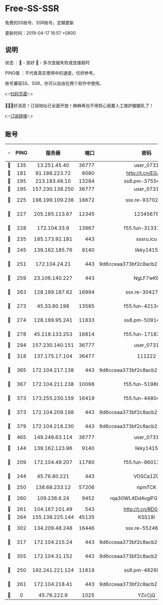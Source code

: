 # Free-SS-SSR

免费的SS账号、SSR账号，定期更新

更新时间：2019-04-17 16:57 +0800

## 说明

状态     ：🙂 - 良好 🙁 - 多次连接失败或连接超时

PING值   ：不代表真实使用中的速度，仅供参考。

账号兼容SS、SSR，你可以自由在两个软件中使用。

👉[扫码页面](https://liesauer.github.io/Free-SS-SSR/)👈

🎉🎉🎉好消息！订阅地址已全面开放！麻麻再也不用担心我要人工维护酸酸乳了！

👉[订阅链接](https://www.liesauer.net/yogurt/subscribe?ACCESS_TOKEN=DAYxR3mMaZAsaqUb)👈

## 账号

|-|PING|服务器|端口|密码|加密方式|区域|
|:----:|:----:|:-----:|-----:|:----:|:----:|:----:|
|🙂|135|13.251.45.40|36777|user_0731|chacha20|SG|
|🙂|181|91.188.223.72|8080|http://t.cn/EGJIyrl|rc4-md5|RU|
|🙂|195|213.183.48.10|13284|ss8.pm-37554897|rc4-md5|RU|
|🙂|195|157.230.138.250|36777|user_0731|chacha20|US|
|🙂|225|198.199.109.236|18672|ssx.re-93702065|aes-256-cfb|US|
|🙂|227|205.185.113.67|12345|12345678|aes-256-cfb|US|
|🙂|228|172.104.33.9|13967|f55.fun-31331451|aes-256-cfb|SG|
|🙂|235|185.173.92.181|443|sssru.icu|rc4-md5|RU|
|🙂|245|139.162.185.76|9140|likky1415|aes-256-cfb|DE|
|🙂|251|172.104.24.21|443|9d6cceaa373bf2c8acb22e60b6a58be6|aes-256-cfb|US|
|🙂|259|23.106.140.227|443|NgLF7wKB|aes-256-cfb|US|
|🙂|263|128.199.187.62|16994|ssx.re-30427652|aes-256-cfb|SG|
|🙂|273|45.33.80.198|13585|f55.fun-42134475|aes-256-cfb|US|
|🙂|274|128.199.95.241|11833|ss8.pm-50914023|aes-256-cfb|SG|
|🙂|278|45.118.133.253|16814|f55.fun-17183295|aes-256-cfb|SG|
|🙂|294|157.230.140.151|36777|user_0731|chacha20|US|
|🙂|318|137.175.17.104|36477|111222|aes-256-cfb|US|
|🙂|365|172.104.217.138|443|9d6cceaa373bf2c8acb22e60b6a58be6|aes-256-cfb|US|
|🙂|367|172.104.211.238|10098|f55.fun-51986109|aes-256-cfb|US|
|🙂|373|173.255.230.159|16419|f55.fun-44804567|aes-256-cfb|US|
|🙂|373|172.104.209.198|443|9d6cceaa373bf2c8acb22e60b6a58be6|aes-256-cfb|US|
|🙂|379|172.104.218.230|443|9d6cceaa373bf2c8acb22e60b6a58be6|aes-256-cfb|US|
|🙂|465|149.248.63.114|36777|user_0731|chacha20|CA|
|🙂|144|139.162.123.96|9140|likky1415|aes-256-cfb|JP|
|🙂|209|172.104.49.207|11780|f55.fun-86013900|aes-256-cfb|SG|
|🙂|244|45.76.80.221|443|VOSCa1ZG|aes-256-cfb|DE|
|🙂|250|138.68.233.12|57206|npmTCK|rc4-md5|US|
|🙂|260|109.238.6.24|9452|rqa30WL4DdAvgIFG6Fs3znzTa|aes-256-cfb|FR|
|🙂|261|104.167.101.49|543|http://t.cn/RD0D7sx|rc4-md5|CA|
|🙂|264|155.138.225.144|45135|KSS18l|rc4-md5|US|
|🙂|302|134.209.48.248|16446|ssx.re-55246161|aes-256-cfb|US|
|🙂|317|172.104.215.24|443|9d6cceaa373bf2c8acb22e60b6a58be6|aes-256-cfb|US|
|🙂|355|172.104.31.152|443|9d6cceaa373bf2c8acb22e60b6a58be6|aes-256-cfb|US|
|🙁|250|192.241.221.124|11619|ss8.pm-48269884|aes-256-cfb|US|
|🙁|261|172.104.218.41|443|9d6cceaa373bf2c8acb22e60b6a58be6|aes-256-cfb|US|
|🙁|0|45.76.222.9|1025|YZcCjQ|rc4-md5|JP|
